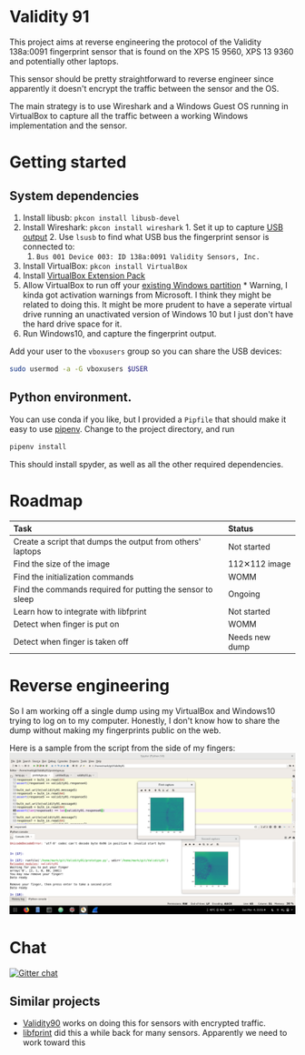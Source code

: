 # Validity 91

This project aims at reverse engineering the protocol of the Validity 138a:0091 fingerprint sensor that is found on the XPS 15 9560, XPS 13 9360 and potentially other laptops.

This sensor should be pretty straightforward to reverse engineer since apparently it doesn't encrypt the traffic between the sensor and the OS.

The main strategy is to use Wireshark and a Windows Guest OS running in VirtualBox to capture all the traffic between a working Windows implementation and the sensor.

# Getting started
## System dependencies
  1. Install libusb: `pkcon install libusb-devel`
  3. Install Wireshark: `pkcon install wireshark`
    1. Set it up to capture [USB output](https://wiki.wireshark.org/CaptureSetup/USB)
    2. Use `lsusb` to find what USB bus the fingerprint sensor is connected to:
      1. `Bus 001 Device 003: ID 138a:0091 Validity Sensors, Inc.`
  4. Install VirtualBox: `pkcon install VirtualBox`
  5. Install [VirtualBox Extension Pack](https://www.virtualbox.org/wiki/Downloads)
  6. Allow VirtualBox to run off your [existing Windows partition](https://www.serverwatch.com/server-tutorials/using-a-physical-hard-drive-with-a-virtualbox-vm.html)
    * Warning, I kinda got activation warnings from Microsoft. I think they might be related to doing this. It might be more prudent to have a seperate virtual drive running an unactivated version of Windows 10 but I just don't have the hard drive space for it.
  7. Run Windows10, and capture the fingerprint output.

Add your user to the `vboxusers` group so you can share the USB devices:

```bash
sudo usermod -a -G vboxusers $USER
```

## Python environment.
You can use conda if you like, but I provided a `Pipfile` that should make it easy to use [pipenv](https://docs.pipenv.org/).
Change to the project directory, and run

```bash
pipenv install
```

This should install spyder, as well as all the other required dependencies.



# Roadmap
| Task                                                       | Status         |
|:-----------------------------------------------------------|:---------------|
| Create a script that dumps the output from others' laptops | Not started    |
| Find the size of the image                                 | 112✕112 image  |
| Find the initialization commands                           | WOMM           |
| Find the commands required for putting the sensor to sleep | Ongoing        |
| Learn how to integrate with libfprint                      | Not started    |
| Detect when finger is put on                               | WOMM           |
| Detect when finger is taken off                            | Needs new dump |

# Reverse engineering
So I am working off a single dump using my VirtualBox and Windows10 trying to log on to my computer. Honestly, I don't know how to share the dump without making my fingerprints public on the web.

Here is a sample from the script from the side of my fingers:
![sample](assets/sample_capture.png)

# Chat
[![Gitter chat](https://badges.gitter.im/Validity91/gitter.png)](https://gitter.im/Validity91/Lobby)

## Similar projects
  * [Validity90](https://github.com/nmikhailov/Validity90) works on doing this for sensors with encrypted traffic.
  * [libfprint](https://www.freedesktop.org/wiki/Software/fprint/libfprint/) did this a while back for many sensors. Apparently we need to work toward this
